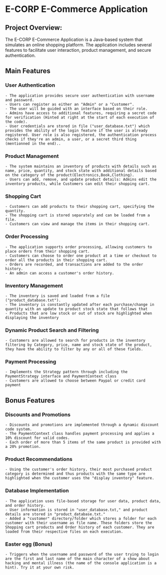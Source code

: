 # E-CORP E-Commerce Application
## Project Overview:

The E-CORP E-Commerce Application is a Java-based system that simulates an online shopping platform. The application includes several features to facilitate user interaction, product management, and secure authentication.
## Main Features
### User Authentication

    - The application provides secure user authentication with username and password.
    - Users can register as either an "Admin" or a "Customer".
    - The user will be guided with an interface based on their role.
    - Admins have access to additional features, requiring a secret code for verification (Hinted at right at the start of each execution of the code).
    - User credentials are stored in file ("user_database.txt") which provides the ability of the login feature if the user is already  registered. User role is also registered, the authentication process checks if they're an admin, a user, or a secret third thing (mentionned in the end)..

### Product Management

    - The system maintains an inventory of products with details such as name, price, quantity, and stock state with additional details based on the category of the product(Electronics,Book,Clothing).
    - Users can add, remove, and update product details: Admins edit the inventory products, while Customers can edit their shopping cart.

### Shopping Cart

    - Customers can add products to their shopping cart, specifying the quantity.
    - The shopping cart is stored separately and can be loaded from a file.
    - Customers can view and manage the items in their shopping cart.

### Order Processing

    - The application supports order processing, allowing customers to place orders from their shopping cart.
    - Customers can choose to order one product at a time or checkout to order all the products in their shopping cart.
    - Orders are recorded, and transactions are added to the order history.
    - An admin can access a customer's order history.
	
### Inventory Management

    - The inventory is saved and loaded from a file ("product_database.txt").
    - The inventory is constantly updated after each purchase/change in quantity with an update to product stock state that follows that
    - Products that are low stock or out of stock are highlighted when displaying the inventory

### Dynamic Product Search and Filtering
    - Customers are allowed to search for products in the inventory filtering by Category, price, name and stock state of the product, they have the ability to filter by any or all of these fields.

### Payment Processing
    - Implements the Strategy pattern through including the PaymentStrategy interface and PaymentContext class
    - Customers are allowed to choose between Paypal or credit card payment

## Bonus Features

### Discounts and Promotions

    - Discounts and promotions are implemented through a dynamic discount code system.
    - The PaymentContext class handles payment processing and applies a 10% discount for valid codes.
    - Each order of more than 5 items of the same product is provided with a 20% promotion.

### Product Recommendations
    - Using the customer's order history, their most purchased product category is determined and thus products with the same type are highlighted when the customer uses the "display inventory" feature.
### Database Implementation

    - The application uses file-based storage for user data, product data, and order history.
    - User information is stored in "user_database.txt," and product details are stored in "product_database.txt."
    - Added a "customer" directory/folder which stores a folder for each customer with their username as file name. These folders store the Shopping cart products and Order history of each customer. They are loaded from their respective files on each execution.

### Easter egg (Bonus)
    
    - Triggers when the username and password of the user trying to login are the first and last name of the main character of a show about hacking and mental illness (the name of the console application is a hint). Try it at your own risk.

